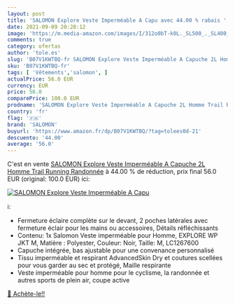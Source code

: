```yaml
---
layout: post
title: 'SALOMON Explore Veste Imperméable A Capu avec 44.00 % rabais '
date: 2021-09-09 20:28:12
image: 'https://m.media-amazon.com/images/I/312o0bT-k0L._SL500_._SL400_.jpg'
comments: true
category: ofertas
author: 'tole.es'
slug: 'B07V1KWTBQ-fr SALOMON Explore Veste Imperméable A Capuche 2L Homme Trail...'
sku: 'B07V1KWTBQ-fr'
tags: [ 'Vêtements','salomon', ]
actualPrice: 56.0 EUR
currency: EUR
price: 56.0
comparePrice: 100.0 EUR
prodname: 'SALOMON Explore Veste Imperméable A Capuche 2L Homme Trail Running Randonnée'
country: 'fr'
flag: '🇫🇷'
brand: 'SALOMON'
buyurl: 'https://www.amazon.fr/dp/B07V1KWTBQ/?tag=tolees0d-21'
descuento: '44.00'
average: '56.0'
---
```


C'est en vente [SALOMON Explore Veste Imperméable A Capuche 2L Homme Trail Running Randonnée](https://www.amazon.fr/dp/B07V1KWTBQ/?tag=tolees0d-21)  à  44.00 % de réduction, prix final  56.0 EUR (original: 100.0 EUR) ici:

[![SALOMON Explore Veste Imperméable A Capu](https://m.media-amazon.com/images/I/312o0bT-k0L._SL500_._SL400_.jpg)](https://www.amazon.fr/dp/B07V1KWTBQ/?tag=tolees0d-21)

ℹ️:

- Fermeture éclaire complète sur le devant, 2 poches latérales avec fermeture éclair pour les mains ou accessoires, Détails réfléchissants
- Contenu: 1x Salomon Veste imperméable pour Homme, EXPLORE WP JKT M, Matière : Polyester, Couleur: Noir, Taille: M, LC1267600
- Capuche intégrée, bas ajustable pour une convenance personnalisé
- Tissu imperméable et respirant AdvancedSkin Dry et coutures scellées pour vous garder au sec et protégé, Maille respirante
- Veste imperméable pour homme pour le cyclisme, la randonnée et autres sports de plein air, coupe active

[🛒 Achète-le!!](https://www.amazon.fr/dp/B07V1KWTBQ/?tag=tolees0d-21)
